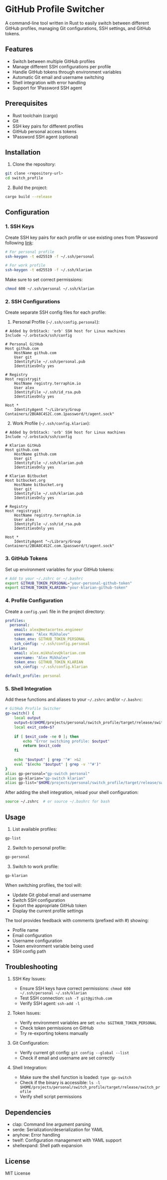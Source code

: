 # GitHub Profile Switcher

A command-line tool written in Rust to easily switch between different GitHub profiles, managing Git configurations, SSH settings, and GitHub tokens.

## Features

- Switch between multiple GitHub profiles
- Manage different SSH configurations per profile
- Handle GitHub tokens through environment variables
- Automatic Git email and username switching
- Shell integration with error handling
- Support for 1Password SSH agent

## Prerequisites

- Rust toolchain (cargo)
- Git
- SSH key pairs for different profiles
- GitHub personal access tokens
- 1Password SSH agent (optional)

## Installation

1. Clone the repository:
```bash
git clone <repository-url>
cd switch_profile
```

2. Build the project:
```bash
cargo build --release
```

## Configuration

### 1. SSH Keys

Create SSH key pairs for each profile or use existing ones from 1Password following [link](https://developer.1password.com/docs/ssh/agent/advanced/#use-multiple-github-accounts):

```bash
# For personal profile
ssh-keygen -t ed25519 -f ~/.ssh/personal

# For work profile
ssh-keygen -t ed25519 -f ~/.ssh/klarian
```

Make sure to set correct permissions:
```bash
chmod 600 ~/.ssh/personal ~/.ssh/klarian
```

### 2. SSH Configurations

Create separate SSH config files for each profile:

1. Personal Profile (`~/.ssh/config.personal`):
```ssh-config
# Added by OrbStack: 'orb' SSH host for Linux machines
Include ~/.orbstack/ssh/config

# Personal GitHub
Host github.com
    HostName github.com
    User git
    IdentityFile ~/.ssh/personal.pub
    IdentitiesOnly yes

# Registry
Host registrygit
    HostName registry.terraphim.io
    User alex
    IdentityFile ~/.ssh/id_rsa.pub
    IdentitiesOnly yes

Host *
    IdentityAgent "~/Library/Group Containers/2BUA8C4S2C.com.1password/t/agent.sock"
```

2. Work Profile (`~/.ssh/config.klarian`):
```ssh-config
# Added by OrbStack: 'orb' SSH host for Linux machines
Include ~/.orbstack/ssh/config

# Klarian GitHub
Host github.com
    HostName github.com
    User git
    IdentityFile ~/.ssh/klarian.pub
    IdentitiesOnly yes

# Klarian Bitbucket
Host bitbucket.org
    HostName bitbucket.org
    User git
    IdentityFile ~/.ssh/klarian.pub
    IdentitiesOnly yes

# Registry
Host registrygit
    HostName registry.terraphim.io
    User alex
    IdentityFile ~/.ssh/id_rsa.pub
    IdentitiesOnly yes

Host *
    IdentityAgent "~/Library/Group Containers/2BUA8C4S2C.com.1password/t/agent.sock"
```

### 3. GitHub Tokens

Set up environment variables for your GitHub tokens:

```bash
# Add to your ~/.zshrc or ~/.bashrc
export GITHUB_TOKEN_PERSONAL="your-personal-github-token"
export GITHUB_TOKEN_KLARIAN="your-klarian-github-token"
```

### 4. Profile Configuration

Create a `config.yaml` file in the project directory:

```yaml
profiles:
  personal:
    email: alex@metacortex.engineer
    username: "Alex Mikhalev"
    token_env: GITHUB_TOKEN_PERSONAL
    ssh_config: ~/.ssh/config.personal
  klarian:
    email: alex.mikhalev@klarian.com
    username: "Alex Mikhalev"
    token_env: GITHUB_TOKEN_KLARIAN
    ssh_config: ~/.ssh/config.klarian

default_profile: personal
```

### 5. Shell Integration

Add these functions and aliases to your `~/.zshrc` and/or `~/.bashrc`:

```bash
# GitHub Profile Switcher
gp-switch() {
    local output
    output=$($HOME/projects/personal/switch_profile/target/release/switch_profile switch "$1")
    local exit_code=$?
    
    if [ $exit_code -ne 0 ]; then
        echo "Error switching profile: $output"
        return $exit_code
    fi
    
    echo "$output" | grep '^#' >&2
    eval "$(echo "$output" | grep -v '^#')"
}
alias gp-personal="gp-switch personal"
alias gp-klarian="gp-switch klarian"
alias gp-list="$HOME/projects/personal/switch_profile/target/release/switch_profile list"
```

After adding the shell integration, reload your shell configuration:
```bash
source ~/.zshrc  # or source ~/.bashrc for bash
```

## Usage

1. List available profiles:
```bash
gp-list
```

2. Switch to personal profile:
```bash
gp-personal
```

3. Switch to work profile:
```bash
gp-klarian
```

When switching profiles, the tool will:
- Update Git global email and username
- Switch SSH configuration
- Export the appropriate GitHub token
- Display the current profile settings

The tool provides feedback with comments (prefixed with #) showing:
- Profile name
- Email configuration
- Username configuration
- Token environment variable being used
- SSH config path

## Troubleshooting

1. SSH Key Issues:
   - Ensure SSH keys have correct permissions: `chmod 600 ~/.ssh/personal ~/.ssh/klarian`
   - Test SSH connection: `ssh -T git@github.com`
   - Verify SSH agent: `ssh-add -l`

2. Token Issues:
   - Verify environment variables are set: `echo $GITHUB_TOKEN_PERSONAL`
   - Check token permissions on GitHub
   - Try re-exporting tokens manually

3. Git Configuration:
   - Verify current git config: `git config --global --list`
   - Check if email and username are set correctly

4. Shell Integration:
   - Make sure the shell function is loaded: `type gp-switch`
   - Check if the binary is accessible: `ls -l $HOME/projects/personal/switch_profile/target/release/switch_profile`
   - Verify shell script permissions

## Dependencies

- clap: Command line argument parsing
- serde: Serialization/deserialization for YAML
- anyhow: Error handling
- twelf: Configuration management with YAML support
- shellexpand: Shell path expansion

## License

MIT License 